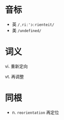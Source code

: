 # 音标

- 英 `/ˌriː'ɔːrienteit/`
- 美 `/undefined/`

# 词义

vi. 重新定向


vt. 再调整


# 同根

- n. `reorientation` 再定位

